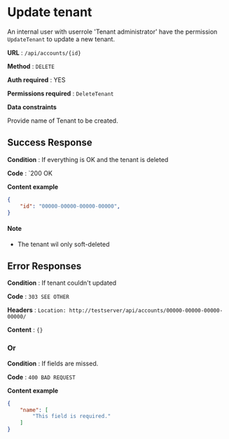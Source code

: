 # Update tenant

An internal user with userrole 'Tenant administrator' have the permission `UpdateTenant` to update a new tenant.


**URL** : `/api/accounts/{id}`

**Method** : `DELETE`

**Auth required** : YES

**Permissions required** : `DeleteTenant`

**Data constraints**

Provide name of Tenant to be created.



## Success Response

**Condition** : If everything is OK and the tenant is deleted

**Code** : `200 OK

**Content example**

```json
{
    "id": "00000-00000-00000-00000",
}
```

#### Note

* The tenant wil only soft-deleted



## Error Responses

**Condition** : If tenant couldn't updated

**Code** : `303 SEE OTHER`

**Headers** : `Location: http://testserver/api/accounts/00000-00000-00000-00000/`

**Content** : `{}`

### Or

**Condition** : If fields are missed.

**Code** : `400 BAD REQUEST`

**Content example**

```json
{
    "name": [
        "This field is required."
    ]
}
```
